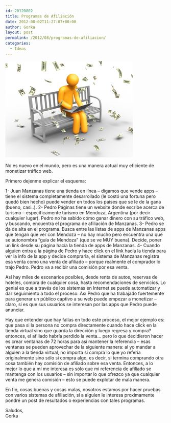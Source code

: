```yaml
---
id: 20120802
title: Programas de Afiliación
date: 2012-08-02T11:27:07+00:00
author: Gorka
layout: post
permalink: /2012/08/programas-de-afiliacion/
categories:
  - Ideas
---
```

<img style="margin: auto;" src="/public/img/2012/08/affiliate-marketing.jpg" alt="Affiliate Marketing" />

No es nuevo en el mundo, pero es una manera actual muy eficiente de monetizar tráfico web.

Primero dejenme explicar el esquema:

1- Juan Manzanas tiene una tienda en línea – digamos que vende apps – tiene el sistema completamente desarrollado (le costó una fortuna pero quedó bien hecho) puede vender en todos los países que se le de la gana (bueno, casi..).
2- Pedro Páginas tiene un website donde escribe acerca de turismo – específicamente turismo en Mendoza, Argentina (por decir cualquier lugar). Pedro no ha sabido cómo ganar dinero con su tráfico web, y buscando, encuentra el programa de afiliación de Manzanas.
3- Pedro se da de alta en el programa. Busca entre las listas de apps de Manzanas apps que tengan que ver con Mendoza – no hay mucho pero encuentra una que se autonombra “guía de Mendoza” (que se ve MUY buena). Decide, poner un link desde su página hacía la tienda de apps de Manzanas.
4- Cuando alguien entra a la página de Pedro y hace click en el link hacía la tienda para ver la info de la app y decide comprarla, el sistema de Manzanas registra esa venta como una venta de afiliado – porque realmente el comprador lo trajo Pedro. Pedro va a recibir una comisión por esa venta.

Así hay miles de escenarios posibles, desde renta de autos, reservas de hoteles, compra de cualquier cosa, hasta recomendaciones de servicios. Lo genial es que a través de los sistemas en Internet se puede automatizar y dar seguimiento a todo el proceso. Así Pedro que ha trabajado fuertemente para generar un público captivo a su web puede empezar a monetizar – claro, si es que sus usuarios se interesan por las apps que Pedro puede anunciar.

Hay que entender que hay fallas en todo este proceso, el mejor ejemplo es: que pasa si la persona no compra directamente cuando hace click en la tienda virtual sino que guarda la dirección y luego regresa y compra? entonces, el afiliado habría perdido la venta… pero lo que decidieron hacer es crear ventanas de 72 horas para así mantener la referencia – esas ventanas se pueden aprovechar de la siguiente manera: al yo mandar a alguien a la tienda virtual, no importa si compra lo que yo refería originalmente sino sólo si compra algo, es decir, si termina comprando otra cosa también hay comisión de afiliado sobre esa venta. Entonces, a lo mejor lo que a mí me interesa es sólo que mi referencia de afiliado se mantenga con los usuarios – sin importar lo que ofrezco ya que cualquier venta me genera comisión – esto se puede explotar de mala manera.

En fin, cosas buenas y cosas malas, nosotros estamos por hacer pruebas con varios sistemas de afiliación, si a alguien le interesa proximamente pondré un post de resultados o experiencias con tales programas.

Saludos,<br />
Gorka

